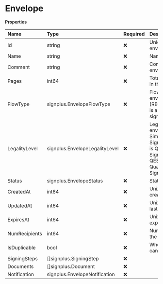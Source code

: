 # Envelope

**Properties**

| Name          | Type                           | Required | Description                                                                                                                                                             |
| :------------ | :----------------------------- | :------- | :---------------------------------------------------------------------------------------------------------------------------------------------------------------------- |
| Id            | string                         | ❌       | Unique identifier of the envelope                                                                                                                                       |
| Name          | string                         | ❌       | Name of the envelope                                                                                                                                                    |
| Comment       | string                         | ❌       | Comment for the envelope                                                                                                                                                |
| Pages         | int64                          | ❌       | Total number of pages in the envelope                                                                                                                                   |
| FlowType      | signplus.EnvelopeFlowType      | ❌       | Flow type of the envelope (REQUEST_SIGNATURE is a request for signature)                                                                                                |
| LegalityLevel | signplus.EnvelopeLegalityLevel | ❌       | Legal level of the envelope (SES is Simple Electronic Signature, QES_EIDAS is Qualified Electronic Signature, QES_ZERTES is Qualified Electronic Signature with Zertes) |
| Status        | signplus.EnvelopeStatus        | ❌       | Status of the envelope                                                                                                                                                  |
| CreatedAt     | int64                          | ❌       | Unix timestamp of the creation date                                                                                                                                     |
| UpdatedAt     | int64                          | ❌       | Unix timestamp of the last modification date                                                                                                                            |
| ExpiresAt     | int64                          | ❌       | Unix timestamp of the expiration date                                                                                                                                   |
| NumRecipients | int64                          | ❌       | Number of recipients in the envelope                                                                                                                                    |
| IsDuplicable  | bool                           | ❌       | Whether the envelope can be duplicated                                                                                                                                  |
| SigningSteps  | []signplus.SigningStep         | ❌       |                                                                                                                                                                         |
| Documents     | []signplus.Document            | ❌       |                                                                                                                                                                         |
| Notification  | signplus.EnvelopeNotification  | ❌       |                                                                                                                                                                         |
